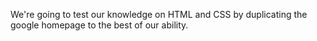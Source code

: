 We're going to test our knowledge on HTML and CSS by duplicating the google homepage to the best of our ability.
